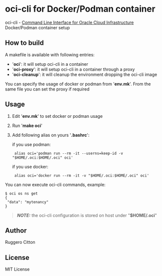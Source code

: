 # oci-cli for Docker/Podman container

oci-cli - [Command Line Interface for Oracle Cloud Infrastructure](https://github.com/oracle/oci-cli) Docker/Podman container setup

## How to build

A makefile is available with following entries:

* '**oci**': it will setup oci-cli in a container
* '**oci-proxy**': it will setup oci-cli in a container through a proxy
* '**oci-cleanup**': it will cleanup the environment dropping the oci-cli image

You can specify the usage of docker or podman from '**env.mk**'. From the same file you can set the proxy if required

## Usage

1. Edit '**env.mk**' to set docker or podman usage
2. Run '**make oci**' 
3. Add following alias on yours '**.bashrc**':

    if you use podman:

        alias oci='podman run --rm -it --userns=keep-id -v "$HOME/.oci:$HOME/.oci" oci'

    if you use docker:

        alias oci='docker run --rm -it -v "$HOME/.oci:$HOME/.oci" oci'


You can now execute oci-cli commands, example:

    $ oci os ns get
    {
     "data": "mytenancy"
    }

> **_NOTE:_**  the oci-cli configuration is stored on host under  "**$HOME/.oci**"


## Author

Ruggero Citton

## License

MIT License
